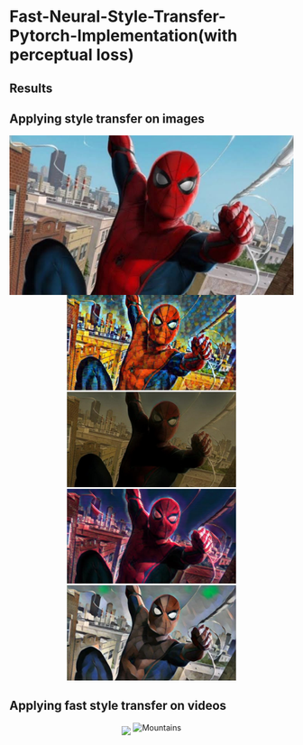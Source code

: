 # Fast-Neural-Style-Transfer-Pytorch-Implementation(with perceptual loss)
## Results
## Applying style transfer on images
<p align = 'center'>
<img src="images/content-images/1.jpg" width=600 align="middle" >
<img src="images/output-images/final_image/3.jpg" alt="Snow" width=300 >
<img src="images/output-images/final_image/4.jpg" alt="Forest" width=300 >
<img src="images/output-images/final_image/8.jpg" alt="Mountains" width=300 >
<img src="images/output-images/final_image/10.jpg" alt="Mountains" width=300 >

## Applying fast style transfer on videos

<p align = 'center'>
<img src="images/output-images/output_video/1.gif" width=600 align="middle" >

<img src="images/output-images/output_video/final.gif" alt="Mountains" width=600 >
